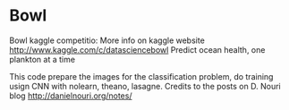 # Bowl
Bowl kaggle competitio: More info on kaggle website http://www.kaggle.com/c/datasciencebowl
Predict ocean health, one plankton at a time 

This code prepare the images for the classification problem, do training usign CNN with nolearn, theano, lasagne.
Credits to the posts on D. Nouri blog
http://danielnouri.org/notes/
